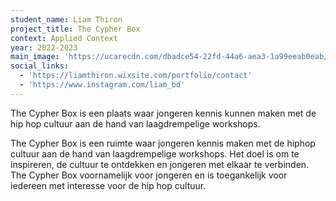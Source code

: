 ```yaml
---
student_name: Liam Thiron
project_title: The Cypher Box
context: Applied Context
year: 2022-2023
main_image: 'https://ucarecdn.com/dbadce54-22fd-44a6-aea3-1a99eeab0eab/'
social_links:
  - 'https://liamthiron.wixsite.com/portfolio/contact'
  - 'https://www.instagram.com/liam_bd'
---
```

The Cypher Box is een plaats waar jongeren kennis kunnen maken met de hip hop cultuur aan de hand van laagdrempelige workshops.

The Cypher Box is een ruimte waar jongeren kennis maken met de hiphop cultuur aan de hand van laagdrempelige workshops. Het doel is om te inspireren, de cultuur te ontdekken en jongeren met elkaar te verbinden. The Cypher Box voornamelijk voor jongeren en is toegankelijk voor iedereen met interesse voor de hip hop cultuur. 
